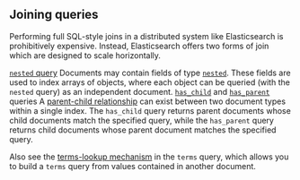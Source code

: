 ## Joining queries

Performing full SQL-style joins in a distributed system like Elasticsearch is prohibitively expensive. Instead, Elasticsearch offers two forms of join which are designed to scale horizontally.

[`nested` query](query-dsl-nested-query.html "Nested Query")
     Documents may contain fields of type [`nested`](nested.html "Nested datatype"). These fields are used to index arrays of objects, where each object can be queried (with the `nested` query) as an independent document. 
[`has_child`](query-dsl-has-child-query.html "Has Child Query") and [`has_parent`](query-dsl-has-parent-query.html "Has Parent Query") queries 
     A [parent-child relationship](mapping-parent-field.html "_parent field") can exist between two document types within a single index. The `has_child` query returns parent documents whose child documents match the specified query, while the `has_parent` query returns child documents whose parent document matches the specified query. 

Also see the [terms-lookup mechanism](query-dsl-terms-query.html#query-dsl-terms-lookup "Terms lookup mechanismedit") in the `terms` query, which allows you to build a `terms` query from values contained in another document.
